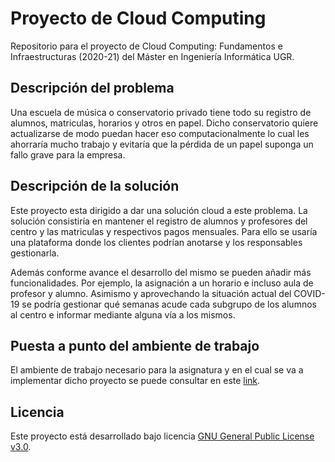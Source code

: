 # Proyecto de Cloud Computing

Repositorio para el proyecto de Cloud Computing: Fundamentos e Infraestructuras (2020-21) del Máster en Ingeniería Informática UGR.

## Descripción del problema

Una escuela de música o conservatorio privado tiene todo su registro de alumnos, matriculas, horarios y otros en papel. Dicho conservatorio quiere actualizarse de modo puedan hacer eso computacionalmente lo cual les ahorraría mucho trabajo y evitaría que la pérdida de un papel suponga un fallo grave para la empresa.

## Descripción de la solución

Este proyecto esta dirigido a dar una solución cloud a este problema. La solución consistiría en mantener el registro de alumnos y profesores del centro y las matriculas y respectivos pagos mensuales. Para ello se usaría una plataforma donde los clientes podrían anotarse y los responsables gestionarla.

Además conforme avance el desarrollo del mismo se pueden añadir más funcionalidades. Por ejemplo, la asignación a un horario e incluso aula de profesor y alumno. Asimismo y aprovechando la situación actual del COVID-19 se podría gestionar qué semanas acude cada subgrupo de los alumnos al centro e informar mediante alguna vía a los mismos.

## Puesta a punto del ambiente de trabajo

El ambiente de trabajo necesario para la asignatura y en el cual se va a implementar dicho proyecto se puede consultar en este [link](https://github.com/Carlossamu7/CC1-Proyecto/blob/master/docs/set-up.md).

## Licencia

Este proyecto está desarrollado bajo licencia [GNU General Public License v3.0](https://es.wikipedia.org/wiki/GNU_General_Public_License).
